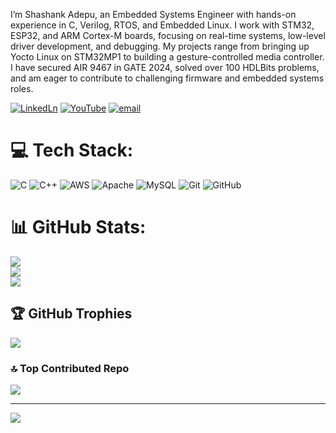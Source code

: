 I’m Shashank Adepu, an Embedded Systems Engineer with hands-on experience in C, Verilog, RTOS, and Embedded Linux. I work with STM32, ESP32, and ARM Cortex-M boards, focusing on real-time systems, low-level driver development, and debugging. My projects range from bringing up Yocto Linux on STM32MP1 to building a gesture-controlled media controller. I have secured AIR 9467 in GATE 2024, solved over 100 HDLBits problems, and am eager to contribute to challenging firmware and embedded systems roles.

[![LinkedLn](https://img.shields.io/badge/LinkedIn-%230077B5.svg?logo=linkedin&logoColor=white)](https://linkedin.com/in/shashank-a-97a02824b) [![YouTube](https://img.shields.io/badge/YouTube-%23FF0000.svg?logo=YouTube&logoColor=white)](https://youtube.com/@anandamadepu573) [![email](https://img.shields.io/badge/Email-D14836?logo=gmail&logoColor=white)](mailto:shashankadepu@gmail.com) 

# 💻 Tech Stack:
![C](https://img.shields.io/badge/c-%2300599C.svg?style=for-the-badge&logo=c&logoColor=white) ![C++](https://img.shields.io/badge/c++-%2300599C.svg?style=for-the-badge&logo=c%2B%2B&logoColor=white) ![AWS](https://img.shields.io/badge/AWS-%23FF9900.svg?style=for-the-badge&logo=amazon-aws&logoColor=white) ![Apache](https://img.shields.io/badge/apache-%23D42029.svg?style=for-the-badge&logo=apache&logoColor=white) ![MySQL](https://img.shields.io/badge/mysql-4479A1.svg?style=for-the-badge&logo=mysql&logoColor=white) ![Git](https://img.shields.io/badge/git-%23F05033.svg?style=for-the-badge&logo=git&logoColor=white) ![GitHub](https://img.shields.io/badge/github-%23121011.svg?style=for-the-badge&logo=github&logoColor=white)
# 📊 GitHub Stats:
![](https://github-readme-stats.vercel.app/api?username=shashank7652907&theme=dark&hide_border=false&include_all_commits=false&count_private=false)<br/>
![](https://nirzak-streak-stats.vercel.app/?user=shashank7652907&theme=dark&hide_border=false)<br/>
![](https://github-readme-stats.vercel.app/api/top-langs/?username=shashank7652907&theme=dark&hide_border=false&include_all_commits=false&count_private=false&layout=compact)

## 🏆 GitHub Trophies
![](https://github-profile-trophy.vercel.app/?username=shashank7652907&theme=radical&no-frame=false&no-bg=true&margin-w=4)

### 🔝 Top Contributed Repo
![](https://github-contributor-stats.vercel.app/api?username=shashank7652907&limit=5&theme=dark&combine_all_yearly_contributions=true)

---
[![](https://visitcount.itsvg.in/api?id=shashank7652907&icon=0&color=0)](https://visitcount.itsvg.in)

<!-- Proudly created with GPRM ( https://gprm.itsvg.in ) -->
